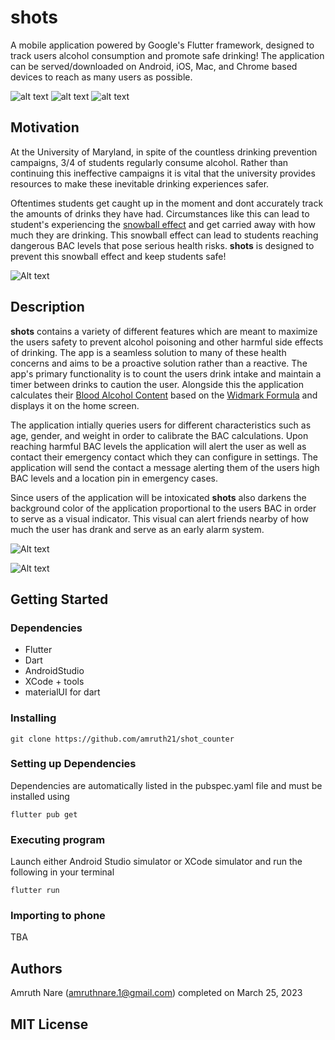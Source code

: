# shots
A mobile application powered by Google's Flutter framework, designed to track users alcohol consumption and promote safe drinking!
The application can be served/downloaded on Android, iOS, Mac, and Chrome based devices to reach as many users as possible.

![alt text](https://img.shields.io/github/languages/top/amruth21/shot_counter"test") 
![alt text](https://img.shields.io/github/commit-activity/y/amruth21/shot_counter "test")
![alt text](https://img.shields.io/github/stars/amruth21/shot_counter?style=social "test")

## Motivation


At the University of Maryland, in spite of the countless drinking prevention campaigns, 3/4 of students regularly consume alcohol. Rather than continuing this ineffective campaigns it is vital that the university provides resources to make these inevitable drinking experiences safer. 

Oftentimes students get caught up in the moment and dont accurately track the amounts of drinks they have had. Circumstances like this can lead to student's experiencing the [snowball effect](https://en.wikipedia.org/wiki/Snowball_effect) and get carried away with how much they are drinking. This snowball effect can lead to students reaching dangerous BAC levels that pose serious health risks. **shots** is designed to prevent this snowball effect and keep students safe!

![Alt text](images/bac-graph.jpg?raw=true "BAC")

## Description
**shots** contains a variety of different features which are meant to maximize the users safety to prevent alcohol poisoning and other harmful side effects of drinking. The app is a seamless solution to many of these health concerns and aims to be a proactive solution rather than a reactive. The app's primary functionality is to count the users drink intake and maintain a timer between drinks to caution the user. Alongside this the application calculates their [Blood Alcohol Content](https://vaden.stanford.edu/super/learn/alcohol-drug-info/reduce-your-risk/what-blood-alcohol-concentration-bac) based on the [Widmark Formula](https://www.denisekirbylaw.com/dwi-faqs/who-is-widmark-and-what-is-his-equation/) and displays it on the home screen. 

The application intially queries users for different characteristics such as age, gender, and weight in order to calibrate the BAC calculations. Upon reaching harmful BAC levels the application will alert the user as well as contact their emergency contact which they can configure in settings. The application will send the contact a message alerting them of the users high BAC levels and a location pin in emergency cases.

Since users of the application will be intoxicated **shots** also darkens the background color of the application proportional to the users BAC in order to serve as a visual indicator. This visual can alert friends nearby of how much the user has drank and serve as an early alarm system.

![Alt text](images/home-page.png?raw=true "Home Screen")

![Alt text](images/settings-page.png?raw=true "Settings Screen")


## Getting Started

### Dependencies

* Flutter
* Dart
* AndroidStudio
* XCode + tools
* materialUI for dart

### Installing

```
git clone https://github.com/amruth21/shot_counter
```

### Setting up Dependencies

Dependencies are automatically listed in the pubspec.yaml file and must be installed using
```
flutter pub get
```

### Executing program

Launch either Android Studio simulator or XCode simulator and run the following in your terminal
```
flutter run
```

### Importing to phone
TBA


## Authors

Amruth Nare (amruthnare.1@gmail.com) completed on March 25, 2023

## MIT License
